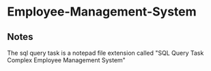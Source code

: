 # Employee-Management-System
## Notes
The sql query task is a notepad file extension called "SQL Query Task Complex Employee Management System"
